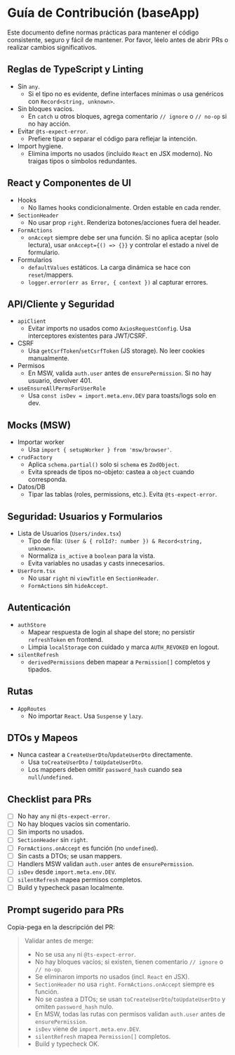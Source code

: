 # Guía de Contribución (baseApp)

Este documento define normas prácticas para mantener el código consistente, seguro y fácil de mantener. Por favor, léelo antes de abrir PRs o realizar cambios significativos.

## Reglas de TypeScript y Linting

- Sin `any`.
  - Si el tipo no es evidente, define interfaces mínimas o usa genéricos con `Record<string, unknown>`.
- Sin bloques vacíos.
  - En `catch` u otros bloques, agrega comentario `// ignore` o `// no-op` si no hay acción.
- Evitar `@ts-expect-error`.
  - Prefiere tipar o separar el código para reflejar la intención.
- Import hygiene.
  - Elimina imports no usados (incluido `React` en JSX moderno). No traigas tipos o símbolos redundantes.

## React y Componentes de UI

- Hooks
  - No llames hooks condicionalmente. Orden estable en cada render.
- `SectionHeader`
  - No usar prop `right`. Renderiza botones/acciones fuera del header.
- `FormActions`
  - `onAccept` siempre debe ser una función. Si no aplica aceptar (solo lectura), usar `onAccept={() => {}}` y controlar el estado a nivel de formulario.
- Formularios
  - `defaultValues` estáticos. La carga dinámica se hace con `reset`/mappers.
  - `logger.error(err as Error, { context })` al capturar errores.

## API/Cliente y Seguridad

- `apiClient`
  - Evitar imports no usados como `AxiosRequestConfig`. Usa interceptores existentes para JWT/CSRF.
- CSRF
  - Usa `getCsrfToken`/`setCsrfToken` (JS storage). No leer cookies manualmente.
- Permisos
  - En MSW, valida `auth.user` antes de `ensurePermission`. Si no hay usuario, devolver 401.
- `useEnsureAllPermsForUserRole`
  - Usa `const isDev = import.meta.env.DEV` para toasts/logs solo en dev.

## Mocks (MSW)

- Importar worker
  - Usa `import { setupWorker } from 'msw/browser'`.
- `crudFactory`
  - Aplica `schema.partial()` solo si `schema` es `ZodObject`.
  - Evita spreads de tipos no-objeto: castea a `object` cuando corresponda.
- Datos/DB
  - Tipar las tablas (roles, permissions, etc.). Evita `@ts-expect-error`.

## Seguridad: Usuarios y Formularios

- Lista de Usuarios (`Users/index.tsx`)
  - Tipo de fila: `(User & { rolId?: number }) & Record<string, unknown>`.
  - Normaliza `is_active` a `boolean` para la vista.
  - Evita variables no usadas y casts innecesarios.
- `UserForm.tsx`
  - No usar `right` ni `viewTitle` en `SectionHeader`.
  - `FormActions` sin `hideAccept`.

## Autenticación

- `authStore`
  - Mapear respuesta de login al shape del store; no persistir `refreshToken` en frontend.
  - Limpia `localStorage` con cuidado y marca `AUTH_REVOKED` en logout.
- `silentRefresh`
  - `derivedPermissions` deben mapear a `Permission[]` completos y tipados.

## Rutas

- `AppRoutes`
  - No importar `React`. Usa `Suspense` y `lazy`.

## DTOs y Mapeos

- Nunca castear a `CreateUserDto`/`UpdateUserDto` directamente.
  - Usa `toCreateUserDto` / `toUpdateUserDto`.
  - Los mappers deben omitir `password_hash` cuando sea `null`/`undefined`.

## Checklist para PRs

- [ ] No hay `any` ni `@ts-expect-error`.
- [ ] No hay bloques vacíos sin comentario.
- [ ] Sin imports no usados.
- [ ] `SectionHeader` sin `right`.
- [ ] `FormActions.onAccept` es función (no `undefined`).
- [ ] Sin casts a DTOs; se usan mappers.
- [ ] Handlers MSW validan `auth.user` antes de `ensurePermission`.
- [ ] `isDev` desde `import.meta.env.DEV`.
- [ ] `silentRefresh` mapea permisos completos.
- [ ] Build y typecheck pasan localmente.

## Prompt sugerido para PRs

Copia-pega en la descripción del PR:

> Validar antes de merge:
> - No se usa `any` ni `@ts-expect-error`.
> - No hay bloques vacíos; si existen, tienen comentario `// ignore` o `// no-op`.
> - Se eliminaron imports no usados (incl. `React` en JSX).
> - `SectionHeader` no usa `right`. `FormActions.onAccept` siempre es función.
> - No se castea a DTOs; se usan `toCreateUserDto`/`toUpdateUserDto` y omiten `password_hash` nulo.
> - En MSW, todas las rutas con permisos validan `auth.user` antes de `ensurePermission`.
> - `isDev` viene de `import.meta.env.DEV`.
> - `silentRefresh` mapea `Permission[]` completos.
> - Build y typecheck OK.

